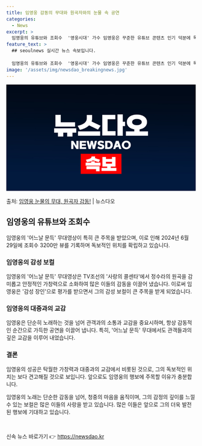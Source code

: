 ```yaml
---
title: 임영웅 감동의 무대와 원곡자와의 눈물 속 공연
categories:
  - News
excerpt: >
  임영웅의 유튜브와 조회수  '영웅시대' 가수 임영웅은 꾸준한 유튜브 콘텐츠 인기 덕분에 독보적인 위치를 계속…
feature_text: >
  ## seoulnews 실시간 뉴스 속보입니다.

  임영웅의 유튜브와 조회수  '영웅시대' 가수 임영웅은 꾸준한 유튜브 콘텐츠 인기 덕분에 독보적인 위치를 계속…
image: '/assets/img/newsdao_breakingnews.jpg'
---
```


![뉴스다오 속보](/assets/img/newsdao_breakingnews.jpg)

<p>출처: <a href="https://newsdao.kr/4522" rel="dofollow">임영웅 눈물의 무대, 원곡자 감동!</a> | 뉴스다오</p>

<h2 data-ke-size="size26">임영웅의 유튜브와 조회수</h2>
임영웅의 '어느날 문득' 무대영상이 특히 큰 주목을 받았으며, 이로 인해 2024년 6월 29일에 조회수 3200만 뷰를 기록하며 독보적인 위치를 확립하고 있습니다.

<h3>임영웅의 감성 보컬</h3>
임영웅의 '어느날 문득' 무대영상은 TV조선의 '사랑의 콜센타'에서 정수라의 원곡을 감미롭고 안정적인 가창력으로 소화하여 많은 이들의 감동을 이끌어 냈습니다. 이로써 임영웅은 '감성 장인'으로 평가를 받으면서 그의 감성 보컬이 큰 주목을 받게 되었습니다.

<h3>임영웅의 대중과의 교감</h3>
임영웅은 단순히 노래하는 것을 넘어 관객과의 소통과 교감을 중요시하며, 항상 감동적인 순간으로 가득한 공연을 이끌어 냅니다. 특히, '어느날 문득' 무대에서도 관객들과의 깊은 교감을 이루어 내었습니다.

<h3>결론</h3>
임영웅의 성공은 탁월한 가창력과 대중과의 교감에서 비롯된 것으로, 그의 독보적인 위치는 보다 견고해질 것으로 보입니다. 앞으로도 임영웅의 행보에 주목할 이유가 충분합니다.

임영웅의 노래는 단순한 감동을 넘어, 청중의 마음을 움직이며, 그의 감정의 깊이를 느낄 수 있는 보컬은 많은 이들의 사랑을 받고 있습니다. 많은 이들은 앞으로 그의 더욱 발전된 행보에 기대하고 있습니다. <p data-ke-size="size16">&nbsp;</p> 

신속 뉴스 바로가기 👉 <a href="https://newsdao.kr" rel="dofollow">https://newsdao.kr</a>


